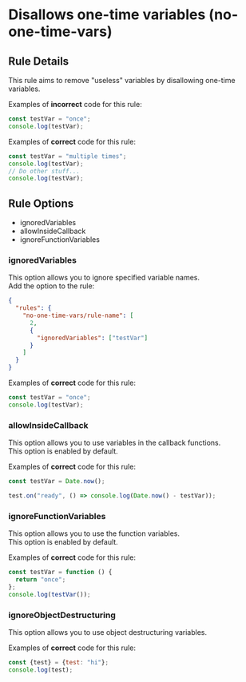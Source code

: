 # Disallows one-time variables (no-one-time-vars)

## Rule Details

This rule aims to remove "useless" variables by disallowing one-time variables.

Examples of **incorrect** code for this rule:

```js
const testVar = "once";
console.log(testVar);
```

Examples of **correct** code for this rule:

```js
const testVar = "multiple times";
console.log(testVar);
// Do other stuff...
console.log(testVar);
```

## Rule Options

- ignoredVariables
- allowInsideCallback
- ignoreFunctionVariables

### ignoredVariables

This option allows you to ignore specified variable names.\
Add the option to the rule:

```json
{
  "rules": {
    "no-one-time-vars/rule-name": [
      2,
      {
        "ignoredVariables": ["testVar"]
      }
    ]
  }
}
```

Examples of **correct** code for this rule:

```js
const testVar = "once";
console.log(testVar);
```

### allowInsideCallback

This option allows you to use variables in the callback functions.\
This option is enabled by default.

Examples of **correct** code for this rule:

```js
const testVar = Date.now();

test.on("ready", () => console.log(Date.now() - testVar));
```

### ignoreFunctionVariables

This option allows you to use the function variables.\
This option is enabled by default.

Examples of **correct** code for this rule:

```js
const testVar = function () {
  return "once";
};
console.log(testVar());
```

### ignoreObjectDestructuring

This option allows you to use object destructuring variables.

Examples of **correct** code for this rule:

```js
const {test} = {test: "hi"};
console.log(test);
```
